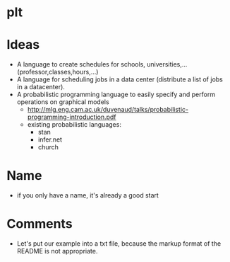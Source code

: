 plt
===

Ideas
=====
- A language to create schedules for schools, universities,... (professor,classes,hours,...)
- A language for scheduling jobs in a data center (distribute a list of jobs in a datacenter).
- A probabilistic programming language to easily specify and perform operations on graphical models 
  - http://mlg.eng.cam.ac.uk/duvenaud/talks/probabilistic-programming-introduction.pdf
  - existing probabilistic languages:
    - stan
    - infer.net
    - church


Name
====
- if you only have a name, it's already a good start


Comments
========
- Let's put our example into a txt file, because the markup format of the README is not appropriate.
